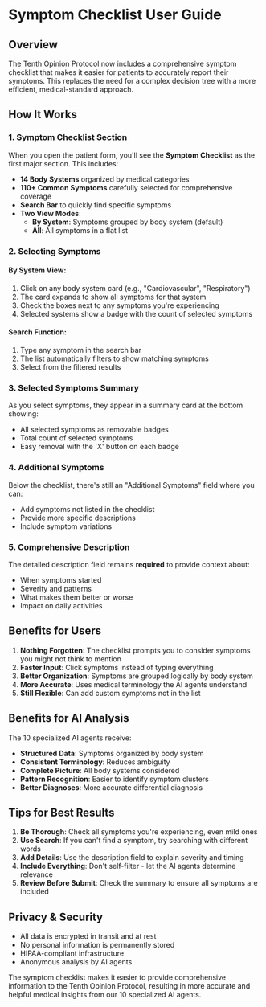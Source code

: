 # Symptom Checklist User Guide

## Overview
The Tenth Opinion Protocol now includes a comprehensive symptom checklist that makes it easier for patients to accurately report their symptoms. This replaces the need for a complex decision tree with a more efficient, medical-standard approach.

## How It Works

### 1. Symptom Checklist Section
When you open the patient form, you'll see the **Symptom Checklist** as the first major section. This includes:

- **14 Body Systems** organized by medical categories
- **110+ Common Symptoms** carefully selected for comprehensive coverage
- **Search Bar** to quickly find specific symptoms
- **Two View Modes**:
  - **By System**: Symptoms grouped by body system (default)
  - **All**: All symptoms in a flat list

### 2. Selecting Symptoms

#### By System View:
1. Click on any body system card (e.g., "Cardiovascular", "Respiratory")
2. The card expands to show all symptoms for that system
3. Check the boxes next to any symptoms you're experiencing
4. Selected systems show a badge with the count of selected symptoms

#### Search Function:
1. Type any symptom in the search bar
2. The list automatically filters to show matching symptoms
3. Select from the filtered results

### 3. Selected Symptoms Summary
As you select symptoms, they appear in a summary card at the bottom showing:
- All selected symptoms as removable badges
- Total count of selected symptoms
- Easy removal with the 'X' button on each badge

### 4. Additional Symptoms
Below the checklist, there's still an "Additional Symptoms" field where you can:
- Add symptoms not listed in the checklist
- Provide more specific descriptions
- Include symptom variations

### 5. Comprehensive Description
The detailed description field remains **required** to provide context about:
- When symptoms started
- Severity and patterns
- What makes them better or worse
- Impact on daily activities

## Benefits for Users

1. **Nothing Forgotten**: The checklist prompts you to consider symptoms you might not think to mention
2. **Faster Input**: Click symptoms instead of typing everything
3. **Better Organization**: Symptoms are grouped logically by body system
4. **More Accurate**: Uses medical terminology the AI agents understand
5. **Still Flexible**: Can add custom symptoms not in the list

## Benefits for AI Analysis

The 10 specialized AI agents receive:
- **Structured Data**: Symptoms organized by body system
- **Consistent Terminology**: Reduces ambiguity
- **Complete Picture**: All body systems considered
- **Pattern Recognition**: Easier to identify symptom clusters
- **Better Diagnoses**: More accurate differential diagnosis

## Tips for Best Results

1. **Be Thorough**: Check all symptoms you're experiencing, even mild ones
2. **Use Search**: If you can't find a symptom, try searching with different words
3. **Add Details**: Use the description field to explain severity and timing
4. **Include Everything**: Don't self-filter - let the AI agents determine relevance
5. **Review Before Submit**: Check the summary to ensure all symptoms are included

## Privacy & Security

- All data is encrypted in transit and at rest
- No personal information is permanently stored
- HIPAA-compliant infrastructure
- Anonymous analysis by AI agents

The symptom checklist makes it easier to provide comprehensive information to the Tenth Opinion Protocol, resulting in more accurate and helpful medical insights from our 10 specialized AI agents.
